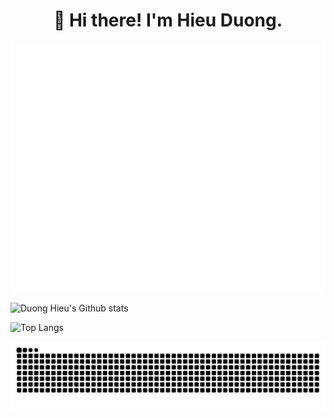 <h1 align="center">👋 Hi there! I'm Hieu Duong.</h1>

![Metrics](/github-metrics.svg)

![Duong Hieu's Github stats](https://github-readme-stats.vercel.app/api?username=duonghieu0712z&theme=transparent&show_icons=true)

![Top Langs](https://github-readme-stats.vercel.app/api/top-langs?username=duonghieu0712z&layout=compact&theme=transparent)

<picture>
  <source media="(prefers-color-scheme: dark)" srcset="https://raw.githubusercontent.com/duonghieu0712z/duonghieu0712z/output/github-snake-dark.svg">
  <source media="(prefers-color-scheme: light)" srcset="https://raw.githubusercontent.com/duonghieu0712z/duonghieu0712z/output/github-snake.svg">
  <img alt="github contribution grid snake animation" src="https://raw.githubusercontent.com/duonghieu0712z/duonghieu0712z/output/github-snake.svg">
</picture>
